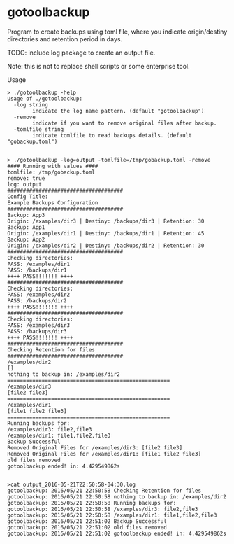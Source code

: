 gotoolbackup
============

Program to create backups using toml file, where you indicate origin/destiny directories and retention period in days.

TODO: include log package to create an output file.

Note: this is not to replace shell scripts or some enterprise tool.

Usage

    > ./gotoolbackup -help
    Usage of ./gotoolbackup:
      -log string
            indicate the log name pattern. (default "gotoolbackup")
      -remove
            indicate if you want to remove original files after backup.
      -tomlfile string
            indicate tomlfile to read backups details. (default "gobackup.toml")


    > ./gotoolbackup -log=output -tomlfile=/tmp/gobackup.toml -remove
    #### Running with values ####
    tomlfile: /tmp/gobackup.toml
    remove: true
    log: output
    #####################################
    Config Title:
    Example Backups Configuration
    #####################################
    Backup: App3
    Origin: /examples/dir3 | Destiny: /backups/dir3 | Retention: 30
    Backup: App1
    Origin: /examples/dir1 | Destiny: /backups/dir1 | Retention: 45
    Backup: App2
    Origin: /examples/dir2 | Destiny: /backups/dir2 | Retention: 30
    #####################################
    Checking directories:
    PASS: /examples/dir1
    PASS: /backups/dir1
    ++++ PASS!!!!!!! ++++
    #####################################
    Checking directories:
    PASS: /examples/dir2
    PASS: /backups/dir2
    ++++ PASS!!!!!!! ++++
    #####################################
    Checking directories:
    PASS: /examples/dir3
    PASS: /backups/dir3
    ++++ PASS!!!!!!! ++++
    #####################################
    Checking Retention for files
    #####################################
    /examples/dir2
    []
    nothing to backup in: /examples/dir2
    ====================================================
    /examples/dir3
    [file2 file3]
    ====================================================
    /examples/dir1
    [file1 file2 file3]
    ====================================================
    Running backups for:
    /examples/dir3: file2,file3
    /examples/dir1: file1,file2,file3
    Backup Successful
    Removed Original Files for /examples/dir3: [file2 file3]
    Removed Original Files for /examples/dir1: [file1 file2 file3]
    old files removed
    gotoolbackup ended! in: 4.429549862s


    >cat output_2016-05-21T22:50:58-04:30.log
    gotoolbackup: 2016/05/21 22:50:58 Checking Retention for files
    gotoolbackup: 2016/05/21 22:50:58 nothing to backup in: /examples/dir2
    gotoolbackup: 2016/05/21 22:50:58 Running backups for:
    gotoolbackup: 2016/05/21 22:50:58 /examples/dir3: file2,file3
    gotoolbackup: 2016/05/21 22:50:58 /examples/dir1: file1,file2,file3
    gotoolbackup: 2016/05/21 22:51:02 Backup Successful
    gotoolbackup: 2016/05/21 22:51:02 old files removed
    gotoolbackup: 2016/05/21 22:51:02 gotoolbackup ended! in: 4.429549862s
